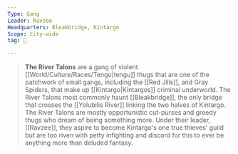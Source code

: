 ```yaml
---
Type: Gang
Leader: Ravzee
Headquarters: Bleakbridge, Kintargo
Scope: City-wide
tag: 👥

---
```


> **The River Talons** are a gang of violent [[World/Culture/Races/Tengu|tengu]] thugs that are one of the patchwork of small gangs, including the [[Red Jills]], and Gray Spiders, that make up [[Kintargo|Kintargos]] criminal underworld. The River Talons most commonly haunt [[Bleakbridge]], the only bridge that crosses the [[Yolubilis River]] linking the two halves of Kintargo. The River Talons are mostly opportunistic cut-purses and greedy thugs who dream of being something more. Under their leader, [[Ravzee]], they aspire to become Kintargo's one true thieves' guild but are too riven with petty infighting and discord for this to ever be anything more than deluded fantasy.








